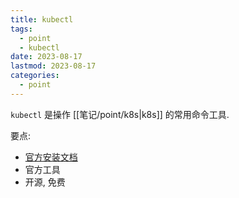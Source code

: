 ```yaml
---
title: kubectl
tags:
  - point
  - kubectl
date: 2023-08-17
lastmod: 2023-08-17
categories:
  - point
---
```


`kubectl` 是操作 [[笔记/point/k8s|k8s]] 的常用命令工具.

要点:

- [官方安装文档](https://kubernetes.io/docs/tasks/tools/install-kubectl-linux/)
- 官方工具
- 开源, 免费
